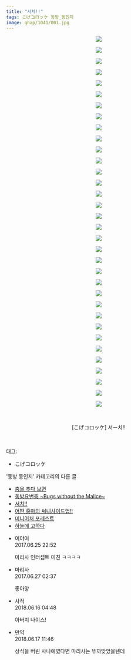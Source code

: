 ```yaml
---
title: "서치!!"
tags: こげコロッケ 동방_동인지
image: ghap/1041/001.jpg
---
```

<div class="article">
<p style="text-align: center; clear: none; float: none;"><img src="{{ site.nasurl }}/ghap/1041/001.jpg"/></p>
<p style="text-align: center; clear: none; float: none;"><img src="{{ site.nasurl }}/ghap/1041/002.jpg"/></p>
<p style="text-align: center; clear: none; float: none;"><img src="{{ site.nasurl }}/ghap/1041/003.jpg"/></p>
<p style="text-align: center; clear: none; float: none;"><img src="{{ site.nasurl }}/ghap/1041/004.jpg"/></p>
<p style="text-align: center; clear: none; float: none;"><img src="{{ site.nasurl }}/ghap/1041/005.jpg"/></p>
<p style="text-align: center; clear: none; float: none;"><img src="{{ site.nasurl }}/ghap/1041/006.jpg"/></p>
<p style="text-align: center; clear: none; float: none;"><img src="{{ site.nasurl }}/ghap/1041/007.jpg"/></p>
<p style="text-align: center; clear: none; float: none;"><img src="{{ site.nasurl }}/ghap/1041/008.jpg"/></p>
<p style="text-align: center; clear: none; float: none;"><img src="{{ site.nasurl }}/ghap/1041/009.jpg"/></p>
<p style="text-align: center; clear: none; float: none;"><img src="{{ site.nasurl }}/ghap/1041/010.jpg"/></p>
<p style="text-align: center; clear: none; float: none;"><img src="{{ site.nasurl }}/ghap/1041/011.jpg"/></p>
<p style="text-align: center; clear: none; float: none;"><img src="{{ site.nasurl }}/ghap/1041/012.jpg"/></p>
<p style="text-align: center; clear: none; float: none;"><img src="{{ site.nasurl }}/ghap/1041/013.jpg"/></p>
<p style="text-align: center; clear: none; float: none;"><img src="{{ site.nasurl }}/ghap/1041/014.jpg"/></p>
<p style="text-align: center; clear: none; float: none;"><img src="{{ site.nasurl }}/ghap/1041/015.jpg"/></p>
<p style="text-align: center; clear: none; float: none;"><img src="{{ site.nasurl }}/ghap/1041/016.jpg"/></p>
<p style="text-align: center; clear: none; float: none;"><img src="{{ site.nasurl }}/ghap/1041/017.jpg"/></p>
<p style="text-align: center; clear: none; float: none;"><img src="{{ site.nasurl }}/ghap/1041/018.jpg"/></p>
<p style="text-align: center; clear: none; float: none;"><img src="{{ site.nasurl }}/ghap/1041/019.jpg"/></p>
<p style="text-align: center; clear: none; float: none;"><img src="{{ site.nasurl }}/ghap/1041/020.jpg"/></p>
<p style="text-align: center; clear: none; float: none;"><img src="{{ site.nasurl }}/ghap/1041/021.jpg"/></p>
<p style="text-align: center; clear: none; float: none;"><img src="{{ site.nasurl }}/ghap/1041/022.jpg"/></p>
<p style="text-align: center; clear: none; float: none;"><img src="{{ site.nasurl }}/ghap/1041/023.jpg"/></p>
<p style="text-align: center; clear: none; float: none;"><img src="{{ site.nasurl }}/ghap/1041/024.jpg"/></p>
<p style="text-align: center; clear: none; float: none;"><img src="{{ site.nasurl }}/ghap/1041/025.jpg"/></p>
<p style="text-align: center; clear: none; float: none;"><img src="{{ site.nasurl }}/ghap/1041/026.jpg"/></p>
<p style="text-align: center; clear: none; float: none;"><img src="{{ site.nasurl }}/ghap/1041/027.jpg"/></p>
<p style="text-align: center; clear: none; float: none;"><img src="{{ site.nasurl }}/ghap/1041/028.jpg"/></p>
<p style="text-align: center; clear: none; float: none;"><img src="{{ site.nasurl }}/ghap/1041/029.jpg"/></p>
<p style="text-align: center; clear: none; float: none;"><img src="{{ site.nasurl }}/ghap/1041/030.jpg"/></p>
<p style="text-align: center; clear: none; float: none;"><img src="{{ site.nasurl }}/ghap/1041/031.jpg"/></p>
<p style="text-align: center; clear: none; float: none;"><img src="{{ site.nasurl }}/ghap/1041/032.jpg"/></p>
<p style="text-align: center; clear: none; float: none;"><img src="{{ site.nasurl }}/ghap/1041/033.jpg"/></p>
<p style="text-align: center; clear: none; float: none;"><img src="{{ site.nasurl }}/ghap/1041/034.jpg"/></p>
<p style="text-align: center; clear: none; float: none;"><br/></p>
<p style="text-align: center; clear: none; float: none;">[こげコロッケ] 서ー치!!</p>
<p><br/></p>
</div><div class="tagTrail">
<p>태그: </p>
<ul>
<li>こげコロッケ</li>
</ul>
</div><div class="another">
<p>'동방 동인지' 카테고리의 다른 글</p>
<ul>
<li><a href="/2016-07-23-ghap_1043">춤을 추다 보면</a></li>
<li><a href="/2016-07-23-ghap_1042">동방요변충 ~Bugs without the Malice~</a></li>
<li><a href="/2016-07-23-ghap_1041">서치!!</a></li>
<li><a href="/2016-07-23-ghap_1040">어떤 홍마의 써니사이드업!!</a></li>
<li><a href="/2016-07-23-ghap_1039">미니어처 포레스트</a></li>
<li><a href="/2016-07-23-ghap_1038">하늘에 고하다</a></li>
</ul>
</div><div class="cb_module cb_fluid">
<div class="cb_wrt cb_profile">
<div class="comment">
<ul>
<li class="cb_thumb_off" id="comment15022370">
<div class="cb_comment_area">
<div class="cb_info_area">
<div class="cb_section">
<span class="cb_nick_name">여야여</span>
</div>
<div class="cb_section">
<span class="cb_date">2017.06.25 22:52 </span>
</div>
</div>
<div class="cb_dsc_comment">
<p class="cb_dsc">
											마리사 인터셉트 미친 ㅋㅋㅋㅋ
										</p>
</div>
</div></li>
<li class="cb_thumb_off" id="comment15023289">
<div class="cb_comment_area">
<div class="cb_info_area">
<div class="cb_section">
<span class="cb_nick_name">마리사</span>
</div>
<div class="cb_section">
<span class="cb_date">2017.06.27 02:37 </span>
</div>
</div>
<div class="cb_dsc_comment">
<p class="cb_dsc">
											좋아양
										</p>
</div>
</div></li>
<li class="cb_thumb_off" id="comment15271365">
<div class="cb_comment_area">
<div class="cb_info_area">
<div class="cb_section">
<span class="cb_nick_name">사적</span>
</div>
<div class="cb_section">
<span class="cb_date">2018.06.16 04:48 </span>
</div>
</div>
<div class="cb_dsc_comment">
<p class="cb_dsc">
											아버지 나이스!
										</p>
</div>
</div></li>
<li class="cb_thumb_off" id="comment15271797">
<div class="cb_comment_area">
<div class="cb_info_area">
<div class="cb_section">
<span class="cb_nick_name">만약</span>
</div>
<div class="cb_section">
<span class="cb_date">2018.06.17 11:46 </span>
</div>
</div>
<div class="cb_dsc_comment">
<p class="cb_dsc">
											상식을 버린 사나에였다면 마리사는 뚜까맞았을텐데
										</p>
</div>
</div></li>
</ul>
</div>
</div><!-- commentList close -->
</div>
<br/>
<p id="refer"></p>
<br/>
